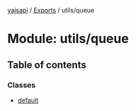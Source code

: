 [yajsapi](../README.md) / [Exports](../modules.md) / utils/queue

# Module: utils/queue

## Table of contents

### Classes

- [default](../classes/utils_queue.default.md)
